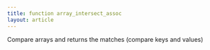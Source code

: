 ```yaml
---
title: function array_intersect_assoc
layout: article
---
```

Compare arrays and returns the matches (compare keys and values)
